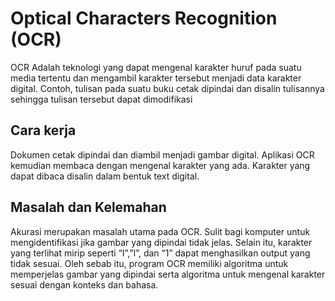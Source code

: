 
# Optical Characters Recognition (OCR)

OCR Adalah teknologi yang dapat mengenal karakter huruf pada suatu media tertentu dan mengambil karakter tersebut menjadi data karakter digital.
Contoh, tulisan pada suatu buku cetak dipindai dan disalin tulisannya sehingga tulisan tersebut dapat dimodifikasi

## Cara kerja

Dokumen cetak dipindai dan diambil menjadi gambar digital. Aplikasi OCR kemudian membaca dengan mengenal karakter yang ada. Karakter yang dapat dibaca disalin dalam bentuk text digital.

## Masalah dan Kelemahan

Akurasi merupakan masalah utama pada OCR. Sulit bagi komputer untuk mengidentifikasi jika gambar yang dipindai tidak jelas. Selain itu, karakter yang terlihat mirip seperti “I”,”l”, dan “1” dapat menghasilkan output yang tidak sesuai.
Oleh sebab itu, program OCR memiliki algoritma untuk memperjelas gambar yang dipindai serta algoritma untuk mengenal karakter sesuai dengan konteks dan bahasa.

